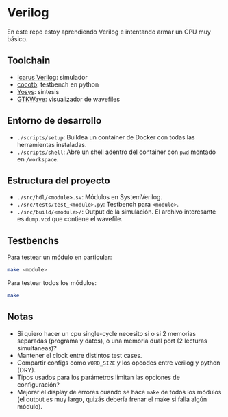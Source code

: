 # Verilog

En este repo estoy aprendiendo Verilog e intentando armar un CPU muy básico.

## Toolchain

- [Icarus Verilog](https://github.com/steveicarus/iverilog): simulador
- [cocotb](https://github.com/cocotb/cocotb): testbench en python
- [Yosys](https://github.com/YosysHQ/yosys): síntesis
- [GTKWave](https://gtkwave.sourceforge.net/): visualizador de wavefiles

## Entorno de desarrollo

- `./scripts/setup`: Buildea un container de Docker con todas las herramientas instaladas.
- `./scripts/shell`: Abre un shell adentro del container con `pwd` montado en `/workspace`.

## Estructura del proyecto

- `./src/hdl/<module>.sv`: Módulos en SystemVerilog.
- `./src/tests/test_<module>.py`: Testbench para `<module>`.
- `./src/build/<module>/`: Output de la simulación. El archivo interesante es `dump.vcd` que contiene el wavefile.

## Testbenchs

Para testear un módulo en particular:

```sh
make <module>
```

Para testear todos los módulos:

```sh
make
```

## Notas

- Si quiero hacer un cpu single-cycle necesito si o si 2 memorias separadas (programa y datos), o una memoria dual port (2 lecturas simultáneas)?
- Mantener el clock entre distintos test cases.
- Compartir configs como `WORD_SIZE` y los opcodes entre verilog y python (DRY).
- Tipos usados para los parámetros limitan las opciones de configuración?
- Mejorar el display de errores cuando se hace `make` de todos los módulos (el output es muy largo, quizás debería frenar el make si falla algún módulo).
